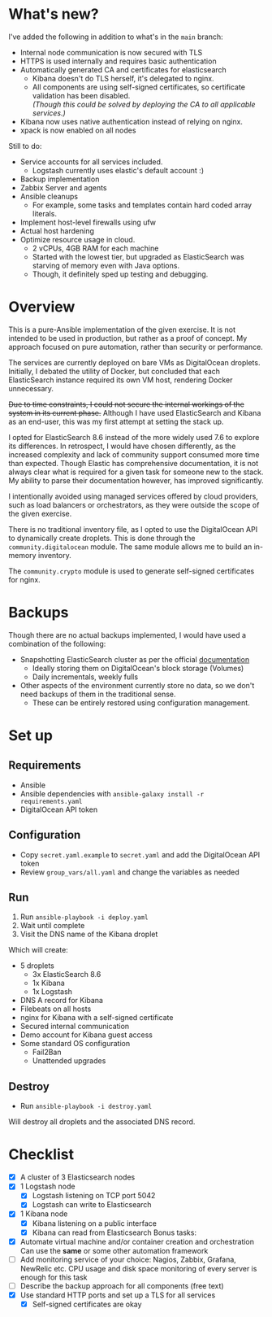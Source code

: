 # What's new?

I've added the following in addition to what's in the `main` branch:
- Internal node communication is now secured with TLS
- HTTPS is used internally and requires basic authentication
- Automatically generated CA and certificates for elasticsearch
    - Kibana doesn't do TLS herself, it's delegated to nginx.
    - All components are using self-signed certificates, so certificate validation has been disabled.  
      *(Though this could be solved by deploying the CA to all applicable services.)*
- Kibana now uses native authentication instead of relying on nginx.
- xpack is now enabled on all nodes

Still to do:
- Service accounts for all services included.
    - Logstash currently uses elastic's default account :)
- Backup implementation
- Zabbix Server and agents
- Ansible cleanups
    - For example, some tasks and templates contain hard coded array literals.
- Implement host-level firewalls using ufw
- Actual host hardening
- Optimize resource usage in cloud.
    - 2 vCPUs, 4GB RAM for each machine
    - Started with the lowest tier, but upgraded as ElasticSearch was starving of memory even with Java options.
    - Though, it definitely sped up testing and debugging.

# Overview

This is a pure-Ansible implementation of the given exercise. It is not intended to be used in production, but rather as a proof of concept. My approach focused on pure automation, rather than security or performance.

The services are currently deployed on bare VMs as DigitalOcean droplets. Initially, I debated the utility of Docker, but concluded that each ElasticSearch instance required its own VM host, rendering Docker unnecessary.

~~Due to time constraints, I could not secure the internal workings of the system in its current phase.~~ Although I have used ElasticSearch and Kibana as an end-user, this was my first attempt at setting the stack up.

I opted for ElasticSearch 8.6 instead of the more widely used 7.6 to explore its differences. In retrospect, I would have chosen differently, as the increased complexity and lack of community support consumed more time than expected. Though Elastic has comprehensive documentation, it is not always clear what is required for a given task for someone new to the stack. My ability to parse their documentation however, has improved significantly.

I intentionally avoided using managed services offered by cloud providers, such as load balancers or orchestrators, as they were outside the scope of the given exercise.

There is no traditional inventory file, as I opted to use the DigitalOcean API to dynamically create droplets. This is done through the `community.digitalocean` module. The same module allows me to build an in-memory inventory.

The `community.crypto` module is used to generate self-signed certificates for nginx.

# Backups

Though there are no actual backups implemented, I would have used a combination of the following:
- Snapshotting ElasticSearch cluster as per the official [documentation](https://www.elastic.co/guide/en/elasticsearch/reference/current/snapshot-restore.html)
    - Ideally storing them on DigitalOcean's block storage (Volumes)
    - Daily incrementals, weekly fulls
- Other aspects of the environment currently store no data, so we don't need backups of them in the traditional sense.
    - These can be entirely restored using configuration management.

# Set up
## Requirements

- Ansible
- Ansible dependencies with `ansible-galaxy install -r requirements.yaml`
- DigitalOcean API token

## Configuration

- Copy `secret.yaml.example` to `secret.yaml` and add the DigitalOcean API token
- Review `group_vars/all.yaml` and change the variables as needed

## Run

1. Run `ansible-playbook -i deploy.yaml`
2. Wait until complete
3. Visit the DNS name of the Kibana droplet

Which will create:
- 5 droplets
    - 3x ElasticSearch 8.6
    - 1x Kibana
    - 1x Logstash
- DNS A record for Kibana
- Filebeats on all hosts
- nginx for Kibana with a self-signed certificate
- Secured internal communication
- Demo account for Kibana guest access
- Some standard OS configuration
    - Fail2Ban
    - Unattended upgrades

## Destroy

- Run `ansible-playbook -i destroy.yaml`

Will destroy all droplets and the associated DNS record.

# Checklist
- [x] A cluster of 3 Elasticsearch nodes 
- [x] 1 Logstash node 
    - [x] Logstash listening on TCP port 5042 
    - [x] Logstash can write to Elasticsearch 
- [x] 1 Kibana node 
    - [x] Kibana listening on a public interface 
    - [x] Kibana can read from Elasticsearch 
Bonus tasks: 
- [x] Automate virtual machine and/or container creation and orchestration  Can use the **same** or some other automation framework
- [ ] Add monitoring service of your choice: Nagios, Zabbix, Grafana, NewRelic etc.  CPU usage and disk space monitoring of every server is enough for this task 
- [ ] Describe the backup approach for all components (free text)
- [x] Use standard HTTP ports and set up a TLS for all services 
    - [x] Self-signed certificates are okay 
